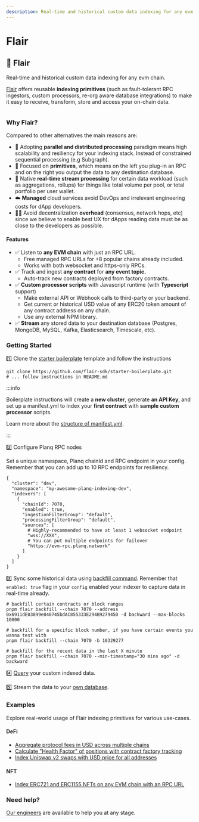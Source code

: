```yaml
---
description: Real-time and historical custom data indexing for any evm chain.
---
```


# Flair

## 🔮 Flair <a href="#user-content--flair" id="user-content--flair"></a>

Real-time and historical custom data indexing for any evm chain.

[Flair](https://flair.dev/) offers reusable **indexing primitives** (such as fault-tolerant RPC ingestors, custom processors, re-org aware database integrations) to make it easy to receive, transform, store and access your on-chain data.



<figure><img src="../../.gitbook/assets/68747470733a2f2f696d6775722e636f6d2f30713562485a4b2e706e67.png" alt=""><figcaption></figcaption></figure>

### Why Flair? <a href="#user-content-why-flair" id="user-content-why-flair"></a>

Compared to other alternatives the main reasons are:

* 🚀 Adopting **parallel and distributed processing** paradigm means high scalability and resiliency for your indexing stack. Instead of constrained sequential processing (e.g Subgraph).
* 🧩 Focused on **primitives**, which means on the left you plug-in an RPC and on the right you output the data to any destination database.
* 🚄 Native **real-time stream processing** for certain data workload (such as aggregations, rollups) for things like total volume per pool, or total portfolio per user wallet.
* ☁️ **Managed** cloud services avoid DevOps and irrelevant engineering costs for dApp developers.
* 🧑‍💻 Avoid decentralization **overhead** (consensus, network hops, etc) since we believe to enable best UX for dApps reading data must be as close to the developers as possible.

#### Features <a href="#user-content-features" id="user-content-features"></a>

* ✅ Listen to **any EVM chain** with just an RPC URL.
  * Free managed RPC URLs for +8 popular chains already included.
  * Works with both websocket and https-only RPCs.
* ✅ Track and ingest **any contract** for **any event topic.**
  * Auto-track new contracts deployed from factory contracts.
* ✅ **Custom processor scripts** with Javascript runtime (with **Typescript** support)
  * Make external API or Webhook calls to third-party or your backend.
  * Get current or historical USD value of any ERC20 token amount of any contract address on any chain.
  * Use any external NPM library.
* ✅ **Stream** any stored data to your destination database (Postgres, MongoDB, MySQL, Kafka, Elasticsearch, Timescale, etc).

### Getting Started <a href="#user-content-getting-started" id="user-content-getting-started"></a>

1️⃣ Clone the [starter boilerplate](https://github.com/flair-sdk/starter-boilerplate) template and follow the instructions

```
git clone https://github.com/flair-sdk/starter-boilerplate.git
# ... follow instructions in README.md
```

:::info

Boilerplate instructions will create a **new cluster**, generate **an API Key**, and set up a manifest.yml to index your **first contract** with **sample custom processor** scripts.

Learn more about the [structure of manifest.yml](https://docs.flair.dev/reference/manifest.yml).

:::

2️⃣ Configure Planq RPC nodes

Set a unique namespace, Planq chainId and RPC endpoint in your config. Remember that you can add up to 10 RPC endpoints for resiliency.

```
{
  "cluster": "dev",
  "namespace": "my-awesome-planq-indexing-dev",
  "indexers": [
    {
      "chainId": 7070,
      "enabled": true,
      "ingestionFilterGroup": "default",
      "processingFilterGroup": "default",
      "sources": [
        # Highly-recommended to have at least 1 websocket endpoint
        "wss://XXX",
        # You can put multiple endpoints for failover
        "https://evm-rpc.planq.network"
      ]
    }
  ]
}
```

3️⃣ Sync some historical data using [backfill command](https://docs.flair.dev/reference/backfilling). Remember that `enabled: true` flag in your `config` enabled your indexer to capture data in real-time already.

```
# backfill certain contracts or block ranges
pnpm flair backfill --chain 7070 --address 0x6911dE03899e040745bdAC855333E294B927945D -d backward --max-blocks 10000

# backfill for a specific block number, if you have certain events you wanna test with
pnpm flair backfill --chain 7070 -b 10329277

# backfill for the recent data in the last X minute
pnpm flair backfill --chain 7070 --min-timestamp="30 mins ago" -d backward
```

4️⃣ [Query](https://docs.flair.dev/#getting-started) your custom indexed data.

5️⃣ Stream the data to your [own database](https://docs.flair.dev/reference/database#your-own-database).

### Examples <a href="#user-content-examples" id="user-content-examples"></a>

Explore real-world usage of Flair indexing primitives for various use-cases.

#### DeFi <a href="#user-content-defi" id="user-content-defi"></a>

* [Aggregate protocol fees in USD across multiple chains](https://github.com/flair-sdk/examples/tree/main/aggregate-protocol-fees-in-usd)
* [Calculate "Health Factor" of positions with contract factory tracking](https://github.com/flair-sdk/examples/tree/main/health-factor-with-factory-tracking)
* [Index Uniswap v2 swaps with USD price for all addresses](https://github.com/flair-sdk/examples/tree/main/uniswap-v2-events-from-all-contracts-with-usd-price)

#### NFT <a href="#user-content-nft" id="user-content-nft"></a>

* [Index ERC721 and ERC1155 NFTs on any EVM chain with an RPC URL](https://github.com/flair-sdk/examples/tree/main/erc721-and-erc1155-nft-indexing)

### Need help? <a href="#user-content-need-help" id="user-content-need-help"></a>

[Our engineers](https://docs.flair.dev/talk-to-an-engineer) are available to help you at any stage.
